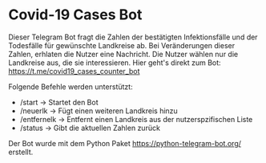 # Covid-19 Cases Bot
Dieser Telegram Bot fragt die Zahlen der bestätigten Infektionsfälle und der Todesfälle für gewünschte Landkreise ab. Bei Veränderungen dieser Zahlen, erhlaten die Nutzer eine Nachricht.
Die Nutzer wählen nur die Landkreise aus, die sie interessieren.
Hier geht's direkt zum Bot: https://t.me/covid19_cases_counter_bot

Folgende Befehle werden unterstützt:
* /start -> Startet den Bot
* /neuerlk -> Fügt einen weiteren Landkreis hinzu
* /entfernelk -> Entfernt einen Landkreis aus der nutzerspzifischen Liste
* /status -> Gibt die aktuellen Zahlen zurück

Der Bot wurde mit dem Python Paket https://python-telegram-bot.org/ erstellt.
